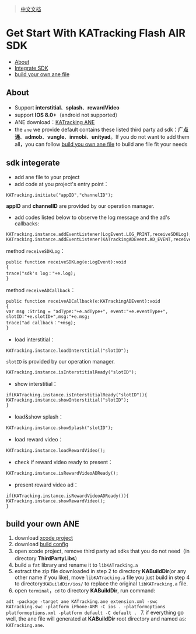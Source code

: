 > [中文文档](https://github.com/KATracking/KATrackingAd/blob/master/KATrackingAd_FlashAir/README_zh_CN.md)
# Get Start With KATracking Flash AIR SDK

* [About](#start)
* [Integrate SDK](#step1)
* [build your own ane file](#step2)

## <a name="start">About</a>

* Support **interstitial**、**splash**、**rewardVideo**
* support **IOS 8.0+**（android not supported）
* ANE download：[KATracking ANE](https://github.com/KATracking/KATrackingAd/blob/master/KATrackingAd_FlashAir/KATracking.ane)
* the `ane` we provide default contains these listed third party ad sdk：**广点通**、**admob**、**vungle**、**inmobi**、**unityad**。If you do not want to add them all，you can follow [build you own ane file](#step2) to build ane file fit your needs


## <a name="step1">sdk integerate</a>

* add ane file to your project
* add code at you project's entry point：  
```
KATracking.initiate("appID","channelID");
```
**appID** and **channelID** are provided by our operation manager.

* add codes listed below to observe the log message and the ad's callbacks:
```
KATracking.instance.addEventListener(LogEvent.LOG_PRINT,receiveSDKLog);
KATracking.instance.addEventListener(KATrackingADEvent.AD_EVENT,receiveADCallback);
```
method `receiveSDKLog`：
```
public function receiveSDKLog(e:LogEvent):void
{
trace("sdk's log："+e.log);
}
```
method `receiveADCallback`：
```
public function receiveADCallback(e:KATrackingADEvent):void
{
var msg :String = "adType:"+e.adType+", event:"+e.eventType+", slotID:"+e.slotID+",msg:"+e.msg;
trace("ad callback："+msg);
}
```

* load interstitial：
```
KATracking.instance.loadInterstitial("slotID");
```
`slotID` is provided by our operation manager.
```
KATracking.instance.isInterstitialReady("slotID");
```
* show interstitial：
```
if(KATracking.instance.isInterstitialReady("slotID")){
KATracking.instance.showInterstitial("slotID"); 
}
```

* load&show splash：
```
KATracking.instance.showSplash("slotID");
```
* load reward video：
```
KATracking.instance.loadRewardVideo();
```

* check if reward video ready to present：
```
KATracking.instance.isRewardVideoADReady();
```
* present reward video ad：
```
if(KATracking.instance.isRewardVideoADReady()){
KATracking.instance.showRewardVideo();
}
```

## <a name="step2">build your own ANE</a>

1. download [xcode project](https://github.com/KATracking/KATrackingAd/tree/master/KATrackingAd_FlashAir/KATrackingAdobeLib)
2. download [build config](https://github.com/KATracking/KATrackingAd/tree/master/KATrackingAd_FlashAir/build)
3. open xcode project, remove third party ad sdks that you do not need（in directory **ThirdPartyLibs**）
4. build a `fat` library and rename it to `libKATracking.a`
5. extract the zip file downloaded in step 2 to directory **KABuildDir**(or any other name if you like), move `libKATracking.a` file you just build in step 4 to directory:`KABuildDir/ios/` to replace the original `libKATracking.a` file.
6. open `terminal`，`cd` to directory **KABuildDir**, run command:

`adt -package -target ane KATracking.ane extension.xml -swc KATracking.swc -platform iPhone-ARM -C ios . -platformoptions platformoptions.xml -platform default -C default . `
7. if everything go well, the ane file will generated at **KABuildDir** root directory and named as: `KATracking.ane`.

